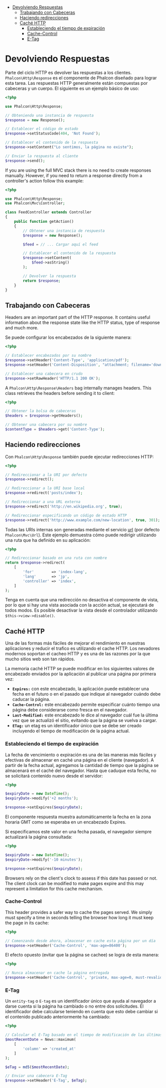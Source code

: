 <div class='article-menu'>
  <ul>
    <li>
      <a href="#overview">Devolviendo Respuestas</a> 
      <ul>
        <li>
          <a href="#working-with-headers">Trabajando con Cabeceras</a>
        </li>
        <li>
          <a href="#redirections">Haciendo redirecciones</a>
        </li>
        <li>
          <a href="#http-cache">Caché HTTP</a> 
          <ul>
            <li>
              <a href="#http-cache-expiration-time">Estableciendo el tiempo de expiración</a>
            </li>
            <li>
              <a href="#http-cache-control">Cache-Control</a>
            </li>
            <li>
              <a href="#http-cache-etag">E-Tag</a>
            </li>
          </ul>
        </li>
      </ul>
    </li>
  </ul>
</div>

<a name='overview'></a>

# Devolviendo Respuestas

Parte del ciclo HTTP es devolver las respuestas a los clientes. `Phalcon\Http\Response` es el componente de Phalcon diseñado para lograr esta tarea. Las respuestas HTTP generalmente están compuestas por cabeceras y un cuerpo. El siguiente es un ejemplo básico de uso:

```php
<?php

use Phalcon\Http\Response;

// Obteniendo una instancia de respuesta
$response = new Response();

// Establecer el código de estado
$response->setStatusCode(404, 'Not Found');

// Establecer el contenido de la respuesta
$response->setContent("Lo sentimos, la página no existe");

// Enviar la respuesta al cliente
$response->send();
```

If you are using the full MVC stack there is no need to create responses manually. However, if you need to return a response directly from a controller's action follow this example:

```php
<?php

use Phalcon\Http\Response;
use Phalcon\Mvc\Controller;

class FeedController extends Controller
{
    public function getAction()
    {
        // Obtener una instancia de respuesta
        $response = new Response();

        $feed = // ... Cargar aquí el feed

        // Establecer el contenido de la respuesta
        $response->setContent(
            $feed->asString()
        );

        // Devolver la respuesta
        return $response;
    }
}
```

<a name='working-with-headers'></a>

## Trabajando con Cabeceras

Headers are an important part of the HTTP response. It contains useful information about the response state like the HTTP status, type of response and much more.

Se puede configurar los encabezados de la siguiente manera:

```php
<?php

// Establecer encabezados por su nombre
$response->setHeader('Content-Type', 'application/pdf');
$response->setHeader('Content-Disposition', "attachment; filename='downloaded.pdf'");

// Establecer una cabecera en crudo
$response->setRawHeader('HTTP/1.1 200 OK');
```

A `Phalcon\Http\Response\Headers` bag internally manages headers. This class retrieves the headers before sending it to client:

```php
<?php

// Obtener la bolsa de cabeceras
$headers = $response->getHeaders();

// Obtener una cabecera por su nombre
$contentType = $headers->get('Content-Type');
```

<a name='redirections'></a>

## Haciendo redirecciones

Con `Phalcon\Http\Response` también puede ejecutar redirecciones HTTP:

```php
<?php

// Redireccionar a la URI por defecto
$response->redirect();

// Redireccionar a la URI base local
$response->redirect('posts/index');

// Redireccionar a una URL externa
$response->redirect('http://en.wikipedia.org', true);

// Redireccionar especificando un código de estado HTTP
$response->redirect('http://www.example.com/new-location', true, 301);
```

Todas las URIs internas son generadas mediante el servicio [url](/[[language]]/[[version]]/url) (por defecto `Phalcon\Mvc\Url`). Este ejemplo demuestra cómo puede redirigir utilizando una ruta que ha definido en su aplicación:

```php
<?php

// Redireccionar basado en una ruta con nombre
return $response->redirect(
    [
        'for'        => 'index-lang',
        'lang'       => 'jp',
        'controller' => 'index',
    ]
);
```

Tenga en cuenta que una redirección no desactiva el componente de vista, por lo que si hay una vista asociada con la acción actual, se ejecutará de todos modos. Es posible desactivar la vista desde el controlador utilizando `$this->view->disable()`.

<a name='http-cache'></a>

## Caché HTTP

Una de las formas más fáciles de mejorar el rendimiento en nuestras aplicaciones y reducir el trafico es utilizando el cache HTTP. Los nevadores modernos soportan el cacheo HTTP y es una de las razones por la que mucho sitios web son tan rápidos.

La memoria caché HTTP se puede modificar en los siguientes valores de encabezado enviados por la aplicación al publicar una página por primera vez:

* **`Expires:`** con este encabezado, la aplicación puede establecer una fecha en el futuro o en el pasado que indique al navegador cuándo debe caducar la página.
* **`Cache-Control:`** este encabezado permite especificar cuánto tiempo una página debe considerarse como fresca en el navegador.
* **`Last-Modified:`** este encabezado le dice al navegador cuál fue la última vez que se actualizó el sitio, evitando que la página se vuelva a cargar.
* **`ETag:`** un etag es un identificador único que se debe ser creado incluyendo el tiempo de modificación de la página actual.

<a name='http-cache-expiration-time'></a>

### Estableciendo el tiempo de expiración

La fecha de vencimiento o expiración es una de las maneras más fáciles y efectivas de almacenar en caché una página en el cliente (navegador). A partir de la fecha actual, agregamos la cantidad de tiempo que la página se almacenará en el caché del navegador. Hasta que caduque esta fecha, no se solicitará contenido nuevo desde el servidor:

```php
<?php

$expiryDate = new DateTime();
$expiryDate->modify('+2 months');

$response->setExpires($expiryDate);
```

El componente respuesta muestra automáticamente la fecha en la zona horaria GMT como se esperaba en un encabezado Expires.

Si especificamos este valor en una fecha pasada, el navegador siempre actualizará la página consultada:

```php
<?php

$expiryDate = new DateTime();
$expiryDate->modify('-10 minutes');

$response->setExpires($expiryDate);
```

Browsers rely on the client's clock to assess if this date has passed or not. The client clock can be modified to make pages expire and this may represent a limitation for this cache mechanism.

<a name='http-cache-control'></a>

### Cache-Control

This header provides a safer way to cache the pages served. We simply must specify a time in seconds telling the browser how long it must keep the page in its cache:

```php
<?php

// Comenzando desde ahora, almacenar en cache esta página por un día
$response->setHeader('Cache-Control', 'max-age=86400');
```

El efecto opuesto (evitar que la página se cachee) se logra de esta manera:

```php
<?php

// Nunca almacenar en cache la página entregada
$response->setHeader('Cache-Control', 'private, max-age=0, must-revalidate');
```

<a name='http-cache-etag'></a>

### E-Tag

Un `entity-tag` o `E-tag` es un identificador único que ayuda al navegador a darse cuenta si la página ha cambiado o no entre dos solicitudes. El identificador debe calcularse teniendo en cuenta que esto debe cambiar si el contenido publicado anteriormente ha cambiado:

```php
<?php

// Calcular el E-Tag basado en el tiempo de modificación de las últimas noticias
$mostRecentDate = News::maximum(
    [
        'column' => 'created_at'
    ]
);

$eTag = md5($mostRecentDate);

// Enviar una cabecera E-Tag
$response->setHeader('E-Tag', $eTag);
```